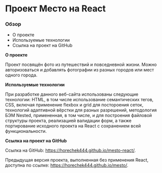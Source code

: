 # Проект Место на React

### Обзор

* О проекте
* Используемые технологии
* Ссылка на проект на GitHub

**О проекте**

Проект посвящён фото из путешествий и повседневной жизни. Можно авторизоваться и добавлять фотографии из разных городов или мест одного города.

**Используемые технологии**

При разработке данного веб-сайта использованы следующие технологии: HTML, в том числе использование семантических тегов, CSS, включая применение flexbox и grid для постороения сеток, технологий адаптивной вёрстки для разных разрешений, методология БЭМ Nested, примененная, в том числе, и для построения файловой структуры проекта, реализацией валидации форм, а также портирование исходного проекта на React с сохранением всей функциональности.

**Ссылка на проект на GitHub**

Ссылка на GitHub: https://horechek444.github.io/mesto-react/. 

Предыдущая версия проекта, выполненная без применения React, доступна по ссылке: https://horechek444.github.io/mesto/.